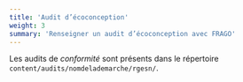 ```yaml
---
title: 'Audit d’écoconception'
weight: 3
summary: 'Renseigner un audit d’écoconception avec FRAGO'
---
```


Les audits de *conformité* sont présents dans le répertoire `content/audits/nomdelademarche/rgesn/`.

